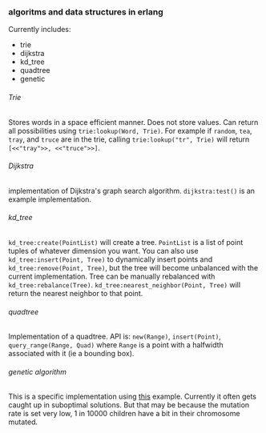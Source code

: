 ### algoritms and data structures in erlang

Currently includes:

* trie
* dijkstra
* kd\_tree
* quadtree
* genetic

###### Trie

Stores words in a space efficient manner. Does not store values. Can return all possibilities using `trie:lookup(Word, Trie)`. For example if `random`, `tea`, `tray`, and `truce` are in the trie, calling `trie:lookup("tr", Trie)` will return `[<<"tray">>, <<"truce">>]`.

###### Dijkstra

implementation of Dijkstra's graph search algorithm. `dijkstra:test()` is an example implementation.


###### kd\_tree

`kd_tree:create(PointList)` will create a tree. `PointList` is a list of point tuples of whatever dimension you want. You can also use `kd_tree:insert(Point, Tree)` to dynamically insert points and `kd_tree:remove(Point, Tree)`, but the tree will become unbalanced with the current implementation. Tree can be manually rebalanced with `kd_tree:rebalance(Tree)`. `kd_tree:nearest_neighbor(Point, Tree)` will return the nearest neighbor to that point.


###### quadtree

Implementation of a quadtree. API is: `new(Range)`, `insert(Point)`, `query_range(Range, Quad)` where `Range` is a point with a halfwidth associated with it (ie a bounding box).


###### genetic algorithm

This is a specific implementation using [this](http://www.ai-junkie.com/ga/intro/gat3.html) example. Currently it often gets caught up in suboptimal solutions. But that may be because the mutation rate is set very low, 1 in 10000 children have a bit in their chromosome mutated.
